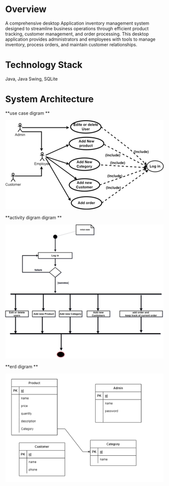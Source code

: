 # Overview
A comprehensive desktop Application inventory management system designed to streamline business operations through efficient product tracking, customer management, and order processing. This desktop application provides administrators and employees with tools to manage inventory, process orders, and maintain customer relationships.

# Technology Stack
Java, Java Swing, SQLite 

# System Architecture

**use case digram **

![use case digram](Documentation%20&%20Vedio/use%20case%20digram.png)


**activity digram digram **

![use case digram](Documentation%20&%20Vedio/activity%20digram.png)



**erd digram **

![use case digram](Documentation%20&%20Vedio/erd.png)
